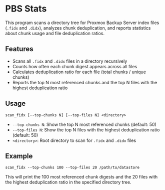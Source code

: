 # PBS Stats

This program scans a directory tree for Proxmox Backup Server index files (`.fidx` and `.didx`), analyzes chunk deduplication, and reports statistics about chunk usage and file deduplication ratios.

## Features
- Scans all `.fidx` and `.didx` files in a directory recursively
- Counts how often each chunk digest appears across all files
- Calculates deduplication ratio for each file (total chunks / unique chunks)
- Reports the top N most referenced chunks and the top N files with the highest deduplication ratio

## Usage
```
scan_fidx [--top-chunks N] [--top-files N] <directory>
```
- `--top-chunks N`: Show the top N most referenced chunks (default: 50)
- `--top-files N`: Show the top N files with the highest deduplication ratio (default: 50)
- `<directory>`: Root directory to scan for `.fidx` and `.didx` files

## Example
```
scan_fidx --top-chunks 100 --top-files 20 /path/to/datastore
```

This will print the 100 most referenced chunk digests and the 20 files with the highest deduplication ratio in the specified directory tree.
